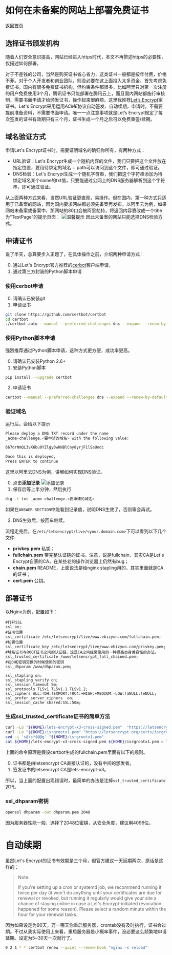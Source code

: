 # 如何在未备案的网站上部署免费证书
[返回首页](../README.md)
## 选择证书颁发机构
随着人们安全意识提高，网站已经进入https时代，本文不再赘述https的必要性，仅描述如何部署。

对于不差钱的公司，当然是购买证书省心省力，这类证书一般都是按年付费，价格不菲。对于个人开发者和创业团队，则没必要在这上面投入太多资金，首先考虑免费证书。国内有很多免费证书机构，但约束条件都很多，比如阿里只对第一次注册的用户免费使用3个月，腾讯证书只能部署在腾讯云上，而且国内网站都施行审核制，需要书面申请才给颁发证书，操作起来很麻烦。这里我推荐[Let’s Encrypt](https://letsencrypt.org)家证书。Let's Encrypt采用运用*ACME*协议自动签发、自动续期，申请时，不需要提前准备资料，不需要书面申请。唯一一点注意事项就是Let’s Encrypt规定了每次签发的证书有效期只有三个月，证书生成一个月之后可以免费重签/续期。
## 域名验证方式
申请Let's Encrypt证书时，需要证明域名的确归你所有，有两种方式：

- URL验证：Let's Encrypt生成一个随机内容的文件，我们只要把这个文件放在指定位置，要用待绑定的域名 + path可以访问到这个文件，即可通过验证。
- DNS检验：Let's Encrypt生成一个随机字符串，我们把这个字符串添加为待绑定域名某个name的txt值，只要能通过公网上的DNS服务器解析到这个字符串，即可通过验证。

从上面两种方式来看，当然URL验证更直观，易操作。但在国内，第一种方式只适用于已备案的网站，因为国内要求网站都必须先备案再发布。以阿里云为例，如果网站未备案或备案中，那网站的80口会被阿里劫持，将返回内容篡改成一个title为“TestPage”的提示页面：
![温馨提示](../img/letsencrypt/aliyun_alt.png)
因此未备案的网站只能选择DNS检验方式。
## 申请证书
说了半天，总算要步入正题了，在具体操作之前，介绍两种申请方式：

0. 通过Let's Encrypt官方推荐的[cerbot](https://github.com/certbot/certbot)客户端申请。
0. 通过第三方封装的Python脚本申请
### 使用cerbot申请
0. 请确认已安装git
0. 申请证书
```bash
git clone https://github.com/certbot/certbot
cd certbot
./certbot-auto --manual --preferred-challenges dns --expand --renew-by-default  --manual-public-ip-logging-ok certonly --text --agree-tos --email <验证用的email> -d <域名1> -d <域名2> ...
```
### 使用Python脚本申请
强烈推荐通过Python脚本申请，这种方式更方便，成功率更高。

0. 请确认已安装Python 2.6+
0. 安装Python脚本
```bash
pip install --upgrade certbot
```
2. 申请证书
```bash
certbot --manual --preferred-challenges dns --expand --renew-by-default  --manual-public-ip-logging-ok certonly --text --agree-tos --email <验证用的email> -d <域名1> -d <域名2>
```

### 验证域名
运行后，会给以下提示
```bash
Please deploy a DNS TXT record under the name
_acme-challenge.<要申请的域名> with the following value:

667drNmQL3vX6bu8YZlgy0wKNBlCny8yrjF1lSaUndc

Once this is deployed,
Press ENTER to continue
```
这里以阿里云DNS为例，讲解如何实现DNS验证。

0. 点击**添加记录**
![添加记录](../img/letsencrypt/new_dns.png)
0. 保存后等上半分钟，然后执行
```bash
dig -t txt _acme-challenge.<要申请的域名>
```
如果在```ANSWER SECTION```中能看到记录值，说明DNS生效了，否则等会再试。

2. DNS生效后，按回车继续。

流程走完后，在```/etc/letsencrypt/live/<your.domain.com>```下可以看到以下几个文件:

- **privkey.pem** 私钥；
- **fullchain.pem** 带完整认证链的证书。注意，说是fullchain，其实CA是Let's Encrypt自家的CA，在某些老的操作浏览器上仍然有bug；
- **chain.pem** README，上面说法是给nginx stapling用的，其实里面就是CA的证书；
- **cert.pem** 公钥。

## 部署证书
以Nginx为例，配置如下：
```nginx
#打开SSL
ssl on;
#证书位置
ssl_certificate /etc/letsencrypt/live/www.ebizyun.com/fullchain.pem;
#私钥位置
ssl_certificate_key /etc/letsencrypt/live/www.ebizyun.com/privkey.pem; 
#域名证书与ROOT证书之间的认证链，这是CA之间经常使用的一种提高自身兼容性的办法。
ssl_trusted_certificate /www/letsencrypt_full_chained.pem;
#在DHE密钥交换的时候使用的密钥
ssl_dhparam /www/dhparam.pem;

ssl_stapling on;
ssl_stapling_verify on;
ssl_session_timeout 5m;
ssl_protocols TLSv1 TLSv1.1 TLSv1.2;
ssl_ciphers ALL:!DH:!EXPORT:!RC4:+HIGH:+MEDIUM:-LOW:!aNULL:!eNULL;
ssl_prefer_server_ciphers  on;
ssl_session_cache shared:SSL:50m;
```
### 生成ssl_trusted_certificate证书的简单方法
```bash
curl -Lo "${HOME}/lets-encrypt-x3-cross-signed.pem"  "https://letsencrypt.org/certs/lets-encrypt-x3-cross-signed.pem"
curl -Lo "${HOME}/isrgrootx1.pem" "https://letsencrypt.org/certs/isrgrootx1.pem"
sed -i 's@\s*$@@g' "${HOME}/isrgrootx1.pem"
cat ${HOME}/lets-encrypt-x3-cross-signed.pem ${HOME}/isrgrootx1.pem > letsencrypt_full_chained.pem
```
上面的命令原理是假设certbot生成的fullchain.pem里面有以下的规则。

0. 证书都是由letsencrypt CA直接认证的，没有中间的颁发者。
0. 签发证书的letsencrypt CA是lets-encrypt-x3。

所以，当上面的配置出现错误时，最简单的办法是注掉```ssl_trusted_certificate```这行。
### ssl_dhparam密钥
```bash
openssl dhparam -out dhparam.pem 2048
```
因为服务器性能一般，选择了2048位密钥，从安全角度，建议用4096位。

# 自动续期
虽然Let's Encrypt的证书有效期是三个月，但官方建议一天延期两次，原话是这样的：
>Note:
>
>if you're setting up a cron or systemd job, we recommend running it twice per day (it won't do anything until your certificates are due for renewal or revoked, but running it regularly would give your site a chance of staying online in case a Let's Encrypt-initiated revocation happened for some reason). Please select a random minute within the hour for your renewal tasks.

因为如果设定为90天，万一哪天你重启服务器，crontab没有及时执行，证书会过期。不过从我实际使用上来看，重启服务器是小概率事件，没必要这么频繁地申请延期。设定为5~30天一次就行了。
```bash
0 2 1 * * certbot renew --quiet --renew-hook "nginx -s reload" 
```